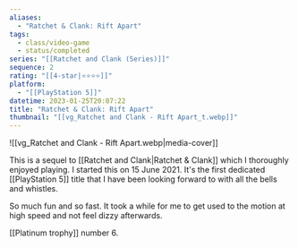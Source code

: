 ```yaml
---
aliases:
  - "Ratchet & Clank: Rift Apart"
tags:
  - class/video-game
  - status/completed
series: "[[Ratchet and Clank (Series)]]"
sequence: 2
rating: "[[4-star|⭐️⭐️⭐️⭐️]]"
platform:
  - "[[PlayStation 5]]"
datetime: 2023-01-25T20:07:22
title: "Ratchet & Clank: Rift Apart"
thumbnail: "[[vg_Ratchet and Clank - Rift Apart_t.webp]]"
---
```

![[vg_Ratchet and Clank - Rift Apart.webp|media-cover]]

This is a sequel to [[Ratchet and Clank|Ratchet & Clank]] which I thoroughly enjoyed playing. I started this on 15 June 2021. It's the first dedicated [[PlayStation 5]] title that I have been looking forward to with all the bells and whistles.

So much fun and so fast. It took a while for me to get used to the motion at high speed and not feel dizzy afterwards.

[[Platinum trophy]] number 6.